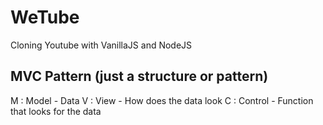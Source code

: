 # WeTube

Cloning Youtube with VanillaJS and NodeJS

## MVC Pattern (just a structure or pattern)
M : Model - Data
V : View - How does the data look
C : Control - Function that looks for the data
